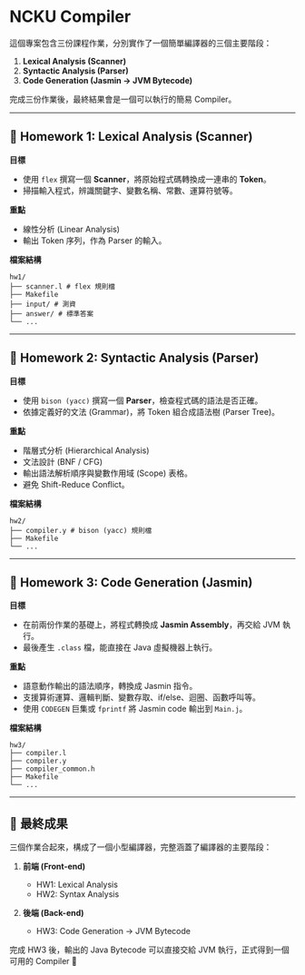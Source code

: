 # NCKU Compiler

這個專案包含三份課程作業，分別實作了一個簡單編譯器的三個主要階段：  
1. **Lexical Analysis (Scanner)**  
2. **Syntactic Analysis (Parser)**  
3. **Code Generation (Jasmin → JVM Bytecode)**  

完成三份作業後，最終結果會是一個可以執行的簡易 Compiler。  

---

## 📂 Homework 1: Lexical Analysis (Scanner)

**目標**  
- 使用 `flex` 撰寫一個 **Scanner**，將原始程式碼轉換成一連串的 **Token**。  
- 掃描輸入程式，辨識關鍵字、變數名稱、常數、運算符號等。  

**重點**  
- 線性分析 (Linear Analysis)  
- 輸出 Token 序列，作為 Parser 的輸入。  

**檔案結構** 
``` 
hw1/
├── scanner.l # flex 規則檔
├── Makefile
├── input/ # 測資
├── answer/ # 標準答案
└── ...
```

---

## 📂 Homework 2: Syntactic Analysis (Parser)

**目標**  
- 使用 `bison (yacc)` 撰寫一個 **Parser**，檢查程式碼的語法是否正確。  
- 依據定義好的文法 (Grammar)，將 Token 組合成語法樹 (Parser Tree)。  

**重點**  
- 階層式分析 (Hierarchical Analysis)  
- 文法設計 (BNF / CFG)  
- 輸出語法解析順序與變數作用域 (Scope) 表格。  
- 避免 Shift-Reduce Conflict。  

**檔案結構**  
```
hw2/
├── compiler.y # bison (yacc) 規則檔
├── Makefile
└── ...
```

---

## 📂 Homework 3: Code Generation (Jasmin)

**目標**  
- 在前兩份作業的基礎上，將程式轉換成 **Jasmin Assembly**，再交給 JVM 執行。  
- 最後產生 `.class` 檔，能直接在 Java 虛擬機器上執行。  

**重點**  
- 語意動作輸出的語法順序，轉換成 Jasmin 指令。  
- 支援算術運算、邏輯判斷、變數存取、if/else、迴圈、函數呼叫等。  
- 使用 `CODEGEN` 巨集或 `fprintf` 將 Jasmin code 輸出到 `Main.j`。  

**檔案結構**  
```
hw3/
├── compiler.l
├── compiler.y
├── compiler_common.h
├── Makefile
└── ...
```
---

## 🏁 最終成果

三個作業合起來，構成了一個小型編譯器，完整涵蓋了編譯器的主要階段：

1. **前端 (Front-end)**  
   - HW1: Lexical Analysis  
   - HW2: Syntax Analysis  

2. **後端 (Back-end)**  
   - HW3: Code Generation → JVM Bytecode  

完成 HW3 後，輸出的 Java Bytecode 可以直接交給 JVM 執行，正式得到一個可用的 Compiler 🚀